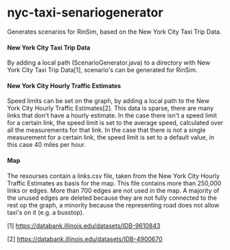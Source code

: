 # nyc-taxi-senariogenerator
Generates scenarios for RinSim, based on the New York City Taxi Trip Data.


#### New York City Taxi Trip Data
By adding a local path (ScenarioGenerator.java) to a directory with New York City Taxi Trip Data[1], scenario's can be generated for RinSim. 

#### New York City Hourly Traffic Estimates
Speed limits can be set on the graph, by adding a local path to the New York City Hourly Traffic Estimates[2].
This data is sparse, there are many links that don't have a hourly estimate. In the case there isn't a speed limit for a certain link, the speed limit is set to the average speed, calculated over all the measurements for that link. In the case that there is not a single measurement for a certain link, the speed limit is set to a default value, in this case 40 miles per hour.

#### Map
The resourses contain a links.csv file, taken from the New York City Hourly Traffic Estimates as basis for the map. This file contains more than 250,000 links or edges. More than 700 edges are not used in the map. A majority of the unused edges are deleted because they are not fully connected to the rest op the graph, a minority because the representing road does not allow taxi's on it (e.g. a busstop).




[1] https://databank.illinois.edu/datasets/IDB-9610843

[2] https://databank.illinois.edu/datasets/IDB-4900670




